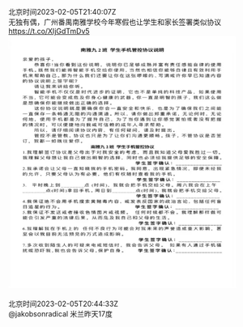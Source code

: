 北京时间2023-02-05T21:40:07Z<br>无独有偶，广州番禺南雅学校今年寒假也让学生和家长签署类似协议 https://t.co/XIjGdTmDv5<br><img src='/temp/image/2023/x-Month-2/1622228580607442945_0.jpg' width='450' height='500'><br><br>北京时间2023-02-05T20:44:33Z<br>@jakobsonradical 米兰昨天17度<br><br><br>